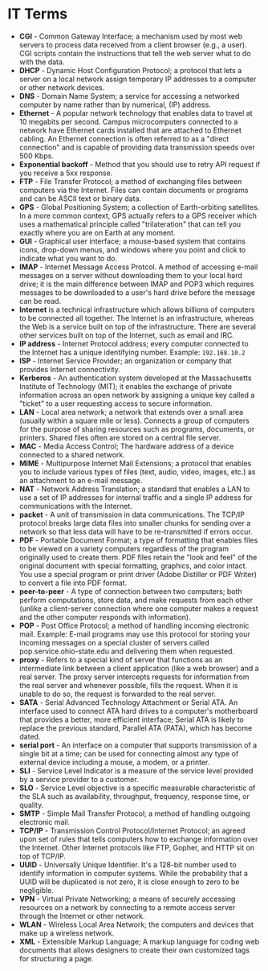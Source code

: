 # IT Terms

- **CGI** - Common Gateway Interface; a mechanism used by most web servers to process data received from a client browser (e.g., a user). 
CGI scripts contain the instructions that tell the web server what to do with the data. 
- **DHCP** - Dynamic Host Configuration Protocol; 
a protocol that lets a server on a local network assign temporary IP addresses to a computer or other network devices. 
- **DNS** - Domain Name System; a service for accessing a networked computer by name rather than by numerical, (IP) address.
- **Ethernet** - A popular network technology that enables data to travel at 10 megabits per second. 
Campus microcomputers connected to a network have Ethernet cards installed that are attached to Ethernet cabling. 
An Ethernet connection is often referred to as a "direct connection" and is capable of providing data transmission speeds over 500 Kbps. 
- **Exponential backoff** - Method that you should use to retry API request if you receive a 5xx response.
- **FTP** - File Transfer Protocol; a method of exchanging files between computers via the Internet. 
Files can contain documents or programs and can be ASCII text or binary data. 
- **GPS** - Global Positioning System; a collection of Earth-orbiting satellites. In a more common context, 
GPS actually refers to a GPS receiver which uses a mathematical principle called "trilateration" 
that can tell you exactly where you are on Earth at any moment. 
- **GUI** - Graphical user interface; a mouse-based system that contains icons, drop-down menus, 
and windows where you point and click to indicate what you want to do. 
- **IMAP** - Internet Message Access Protcol. A method of accessing e-mail messages on a server without downloading them to your local hard drive; it is the main difference between IMAP and POP3 which requires messages to be downloaded to a user's hard drive before the message can be read. 
- **Internet** is a technical infrastructure which allows billions of computers to be connected all together. 
The Internet is an infrastructure, whereas the Web is a service built on top of the infrastructure. 
There are several other services built on top of the Internet, such as email and IRC.
- **IP address** - Internet Protocol address; every computer connected to the Internet has a unique identifying number. 
Example: `192.168.10.2`
- **ISP** - Internet Service Provider; an organization or company that provides Internet connectivity.
- **Kerberos** - An authentication system developed at the Massachusetts Institute of Technology (MIT); it enables the exchange of private information across an open network by assigning a unique key called a "ticket" to a user requesting access to secure information. 
- **LAN** - Local area network; a network that extends over a small area (usually within a square mile or less). Connects a group of computers for the purpose of sharing resources such as programs, documents, or printers. Shared files often are stored on a central file server. 
- **MAC** - Media Access Control; The hardware address of a device connected to a shared network. 
- **MIME** - Multipurpose Internet Mail Extensions; a protocol that enables you to include various types of files (text, audio, video, images, etc.) as an attachment to an e-mail message. 
- **NAT** - Network Address Translation; a standard that enables a LAN to use a set of IP addresses for internal traffic and a single IP address for communications with the Internet.
- **packet** - A unit of transmission in data communications. The TCP/IP protocol breaks large data files into smaller chunks for sending over a network so that less data will have to be re-transmitted if errors occur. 
- **PDF** - Portable Document Format; a type of formatting that enables files to be viewed on a variety computers regardless of the program originally used to create them. PDF files retain the "look and feel" of the original document with special formatting, graphics, and color intact. You use a special program or print driver (Adobe Distiller or PDF Writer) to convert a file into PDF format. 
- **peer-to-peer** - A type of connection between two computers; both perform computations, store data, and make requests from each other (unlike a client-server connection where one computer makes a request and the other computer responds with information). 
- **POP** - Post Office Protocol; a method of handling incoming electronic mail. 
Example: E-mail programs may use this protocol for storing your incoming messages on a special cluster of servers called pop.service.ohio-state.edu and delivering them when requested. 
- **proxy** - Refers to a special kind of server that functions as an intermediate link between a client application (like a web browser) and a real server. 
The proxy server intercepts requests for information from the real server and whenever possible, fills the request. 
When it is unable to do so, the request is forwarded to the real server. 
- **SATA** - Serial Advanced Technology Attachment or Serial ATA. An interface used to connect ATA hard drives to a computer's motherboard that provides a better, more efficient interface; Serial ATA is likely to replace the previous standard, Parallel ATA (PATA), which has become dated.
- **serial port** - An interface on a computer that supports transmission of a single bit at a time; 
can be used for connecting almost any type of external device including a mouse, a modem, or a printer.
- **SLI** - Service Level Indicator is a measure of the service level provided by a service provider to a customer.
- **SLO** - Service Level objective is a specific measurable characteristic of the SLA such as availability, throughput, frequency, response time, or quality.
- **SMTP** - Simple Mail Transfer Protocol; a method of handling outgoing electronic mail.
- **TCP/IP** - Transmission Control Protocol/Internet Protocol; an agreed upon set of rules that tells computers how to exchange information over the Internet. 
Other Internet protocols like FTP, Gopher, and HTTP sit on top of TCP/IP.
- **UUID** - Universally Unique Identifier. It's a 128-bit number used to identify information in computer systems. While the probability that a UUID will be duplicated is not zero, it is close enough to zero to be negligible.
- **VPN** - Virtual Private Networking; a means of securely accessing resources on a network by connecting to a remote access server through the Internet or other network. 
- **WLAN** - Wireless Local Area Network; the computers and devices that make up a wireless network. 
- **XML** - Extensible Markup Language; A markup language for coding web documents that allows designers to create their own customized tags for structuring a page.
